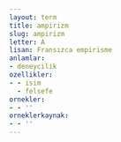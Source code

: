 ```yaml
---
layout: term
title: ampirizm
slug: ampirizm
letter: A
lisan: Fransızca empirisme
anlamlar:
- deneycilik
ozellikler:
- - isim
  - felsefe
ornekler:
- - ''
orneklerkaynak:
- - ''
---
```

